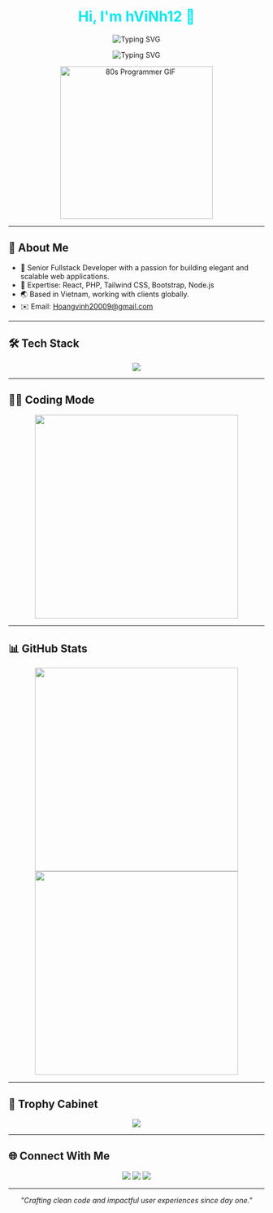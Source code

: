 <!-- MODERN & POLISHED README -->

<h1 align="center" style="color:#0AE8F0;">Hi, I'm hViNh12 👋</h1>

<p align="center">
  <img src="https://readme-typing-svg.demolab.com?font=Fira+Code&size=22&pause=800&color=FF3C00&center=true&vCenter=true&repeat=false&width=600&lines=Senior+Fullstack+Developer" alt="Typing SVG" />
</p>
<p align="center">
  <img src="https://readme-typing-svg.demolab.com?font=Fira+Code&size=22&pause=800&color=FF3C00&center=true&vCenter=true&repeat=false&width=600&lines=React+%7C+PHP+%7C+Tailwind+%7C+Bootstrap" alt="Typing SVG" />
</p>

<p align="center">
  <img src="https://media.giphy.com/media/l0HU7jj0ivEFyO39a/giphy.gif" width="300" alt="80s Programmer GIF" />

</p>




---

## 🚀 About Me
- 💼 Senior Fullstack Developer with a passion for building elegant and scalable web applications.
- 🎯 Expertise: React, PHP, Tailwind CSS, Bootstrap, Node.js
- 🌏 Based in Vietnam, working with clients globally.
- ✉️ Email: Hoangvinh20009@gmail.com 

---

## 🛠️ Tech Stack
<p align="center">
  <img src="https://skillicons.dev/icons?i=react,tailwind,php,bootstrap,js,ts,html,css,git,github,vscode,linux,docker,nodejs" />
</p>

---

## 👨‍💻 Coding Mode
<p align="center">
  <img src="https://media.giphy.com/media/qgQUggAC3Pfv687qPC/giphy.gif" width="400"/>
</p>

---

## 📊 GitHub Stats
<p align="center">
  <img src="https://github-readme-stats.vercel.app/api?username=hViNh12&show_icons=true&theme=radical&hide_border=false&border_radius=10&custom_title=GitHub+Stats" width="400" />
  <img src="https://github-readme-streak-stats.herokuapp.com?user=hViNh12&theme=radical&hide_border=false&border_radius=10" width="400" />
</p>

---

## 🌟 Trophy Cabinet
<p align="center">
  <img src="https://github-profile-trophy.vercel.app/?username=hViNh12&theme=onedark&no-frame=true&column=6&margin-w=10" />
</p>

---

## 🌐 Connect With Me
<p align="center">
  <a href="https://www.linkedin.com/in/ho%C3%A0ng-vinh-177819344/"><img src="https://img.shields.io/badge/LinkedIn-0077B5?style=for-the-badge&logo=linkedin&logoColor=white"/></a>
  <a href="mailto:Hoangvinh20009@gmail.com"><img src="https://img.shields.io/badge/Email-D14836?style=for-the-badge&logo=gmail&logoColor=white"/></a>
  <a href="https://github.com/hViNh12"><img src="https://img.shields.io/badge/GitHub-181717?style=for-the-badge&logo=github&logoColor=white"/></a>
</p>

---

<p align="center"><i>"Crafting clean code and impactful user experiences since day one."</i></p>
